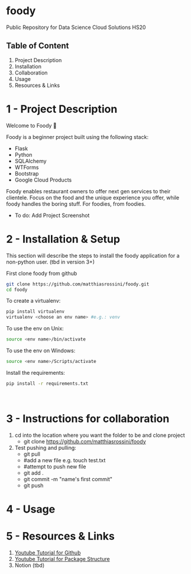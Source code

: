 # foody
Public Repository for Data Science Cloud Solutions HS20 

## Table of Content
1. Project Description
2. Installation
3. Collaboration 
4. Usage
5. Resources & Links


# 1 - Project Description
Welcome to Foody 🎉 

Foody is a beginner project built using the following stack:
- Flask
- Python
- SQLAlchemy
- WTForms
- Bootstrap
- Google Cloud Products

Foody enables restaurant owners to offer next gen services to their clientele. Focus on the food and the unique experience you offer, while foody handles the boring stuff. For foodies, from foodies. 
- To do: Add Project Screenshot


# 2 - Installation & Setup
This section will describe the steps to install the foody application for a non-python user. (tbd in version 3+)

First clone foody from github

```bash
git clone https://github.com/matthiasrossini/foody.git
cd foody
```

To create a virtualenv:

```bash
pip install virtualenv
virtualenv <choose an env name> #e.g.: venv
```

To use the env on Unix:

```bash
source <env name>/bin/activate
```

To use the env on Windows:

```bash
source <env name>/Scripts/activate
```

Install the requirements:

```bash
pip install -r requirements.txt
```

<br>

# 3 - Instructions for collaboration
1. cd into the location where you want the folder to be and clone project
	- git clone https://github.com/matthiasrossini/foody 
2. Test pushing and pulling:
	- git pull
	- #add a new file e.g. touch test.txt
	- #attempt to push new file
	- git add . 
	- git commit -m "name's first commit"
	- git push 


# 4 - Usage


# 5 - Resources & Links
1. [Youtube Tutorial for Github](https://www.youtube.com/watch?v=SWYqp7iY_Tc)
2. [Youtube Tutorial for Package Structure](https://www.youtube.com/watch?v=44PvX0Yv368)
3. Notion (tbd) 